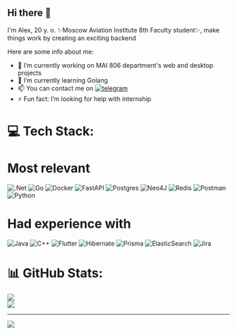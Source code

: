 ## Hi there 👋

I'm Alex, 20 y. o. ✨Moscow Aviation Institute 8th Faculty student✨, make things work by creating an exciting backend

Here are some info about me:

- 🔭 I’m currently working on MAI 806 department's web and desktop projects
- 🌱 I’m currently learning Golang
- 📫 You can contact me on [![telegram](https://img.shields.io/badge/Telegram-2CA5E0?style=for-the-badge&logo=telegram&logoColor=white)](https://t.me/zixrend)
- ⚡ Fun fact: I’m looking for help with internship

# 💻 Tech Stack:
# Most relevant
![.Net](https://img.shields.io/badge/.NET-5C2D91?style=for-the-badge&logo=.net&logoColor=white) ![Go](https://img.shields.io/badge/go-%2300ADD8.svg?style=for-the-badge&logo=go&logoColor=white) ![Docker](https://img.shields.io/badge/docker-%230db7ed.svg?style=for-the-badge&logo=docker&logoColor=white) ![FastAPI](https://img.shields.io/badge/FastAPI-005571?style=for-the-badge&logo=fastapi) ![Postgres](https://img.shields.io/badge/postgres-%23316192.svg?style=for-the-badge&logo=postgresql&logoColor=white) ![Neo4J](https://img.shields.io/badge/Neo4j-008CC1?style=for-the-badge&logo=neo4j&logoColor=white) ![Redis](https://img.shields.io/badge/redis-%23DD0031.svg?style=for-the-badge&logo=redis&logoColor=white) ![Postman](https://img.shields.io/badge/Postman-FF6C37?style=for-the-badge&logo=postman&logoColor=white) ![Python](https://img.shields.io/badge/python-3670A0?style=for-the-badge&logo=python&logoColor=ffdd54) 
# Had experience with
![Java](https://img.shields.io/badge/java-%23ED8B00.svg?style=for-the-badge&logo=openjdk&logoColor=white) ![C++](https://img.shields.io/badge/c++-%2300599C.svg?style=for-the-badge&logo=c%2B%2B&logoColor=white) ![Flutter](https://img.shields.io/badge/Flutter-%2302569B.svg?style=for-the-badge&logo=Flutter&logoColor=white) ![Hibernate](https://img.shields.io/badge/Hibernate-59666C?style=for-the-badge&logo=Hibernate&logoColor=white) ![Prisma](https://img.shields.io/badge/Prisma-3982CE?style=for-the-badge&logo=Prisma&logoColor=white)   ![ElasticSearch](https://img.shields.io/badge/-ElasticSearch-005571?style=for-the-badge&logo=elasticsearch)  ![Jira](https://img.shields.io/badge/jira-%230A0FFF.svg?style=for-the-badge&logo=jira&logoColor=white) 
# 📊 GitHub Stats:
![](https://github-readme-stats.vercel.app/api?username=ZixMai&theme=ayu-mirage&hide_border=false&include_all_commits=true&count_private=true)<br/>
![](https://github-readme-stats.vercel.app/api/top-langs/?username=ZixMai&theme=ayu-mirage&hide_border=false&include_all_commits=true&count_private=true&layout=compact)

---
[![](https://visitcount.itsvg.in/api?id=ZixMai&icon=0&color=13)](https://visitcount.itsvg.in)

